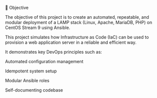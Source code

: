 🎯 Objective


The objective of this project is to create an automated, repeatable, and modular deployment of a LAMP stack (Linux, Apache, MariaDB, PHP) on CentOS Stream 9 using Ansible.

This project simulates how Infrastructure as Code (IaC) can be used to provision a web application server in a reliable and efficient way.

It demonstrates key DevOps principles such as:

Automated configuration management

Idempotent system setup

Modular Ansible roles

Self-documenting codebase
